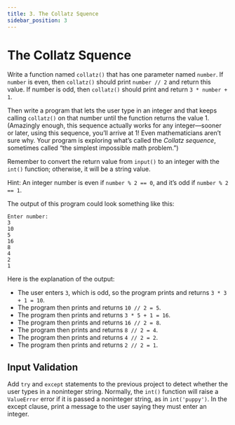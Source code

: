 ```yaml
---
title: 3. The Collatz Squence
sidebar_position: 3
---
```


# The Collatz Squence

Write a function named `collatz()` that has one parameter named `number`. If `number` is even, then `collatz()` should print `number // 2` and return this value. If number is odd, then `collatz()` should print and return `3 * number + 1`.

Then write a program that lets the user type in an integer and that keeps calling `collatz()` on that number until the function returns the value 1. (Amazingly enough, this sequence actually works for any integer—sooner or later, using this sequence, you’ll arrive at 1! Even mathematicians aren’t sure why. Your program is exploring what’s called the *Collatz sequence*, sometimes called “the simplest impossible math problem.”)

Remember to convert the return value from `input()` to an integer with the `int()` function; otherwise, it will be a string value.

Hint: An integer number is even if `number % 2 == 0`, and it’s odd if `number % 2 == 1`.

The output of this program could look something like this:

```
Enter number:
3
10
5
16
8
4
2
1
```

Here is the explanation of the output:

- The user enters `3`, which is odd, so the program prints and returns `3 * 3 + 1 = 10`.
- The program then prints and returns `10 // 2 = 5`.
- The program then prints and returns `3 * 5 + 1 = 16`.
- The program then prints and returns `16 // 2 = 8`.
- The program then prints and returns `8 // 2 = 4`.
- The program then prints and returns `4 // 2 = 2`.
- The program then prints and returns `2 // 2 = 1`.

## Input Validation

Add `try` and `except` statements to the previous project to detect whether the user types in a noninteger string. Normally, the `int()` function will raise a `ValueError` error if it is passed a noninteger string, as in `int('puppy')`. In the except clause, print a message to the user saying they must enter an integer.